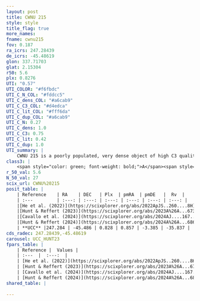 ```yaml
---
layout: post
title: CWNU 215
style: style
title_flag: true
more_names: 
fname: cwnu215
fov: 0.187
ra_icrs: 247.28439
de_icrs: -45.48619
glon: 337.71703
glat: 2.15304
r50: 5.6
plx: 0.8276
UTI: "0.57"
UTI_COLOR: "#f6fbdc"
UTI_C_N_COL: "#fddcc5"
UTI_C_dens_COL: "#a6cab9"
UTI_C_C3_COL: "#d4edca"
UTI_C_lit_COL: "#fff6da"
UTI_C_dup_COL: "#a6cab9"
UTI_C_N: 0.27
UTI_C_dens: 1.0
UTI_C_C3: 0.75
UTI_C_lit: 0.42
UTI_C_dup: 1.0
UTI_summary: |
    CWNU 215 is a poorly populated, very dense object of high C3 quality. It was recently reported in the literature.
class3: |
    <span style="color: green; font-weight: bold;">A</span><span style="color: #FFC300; font-weight: bold;">B</span>
r_50_val: 5.6
N_50_val: 27
scix_url: CWNU%20215
posit_table: |
    | Reference    | RA    | DEC   | Plx  | pmRA  | pmDE   |  Rv  |
    | :---         | :---: | :---: | :---: | :---: | :---: | :---: |
    |[He et al. (2022)](https://scixplorer.org/abs/2022ApJS..260....8H) | 247.282 | -45.547 | 0.83 | 0.88 | -3.41 | -- |
    |[Hunt & Reffert (2023)](https://scixplorer.org/abs/2023A%26A...673A.114H) | 247.267 | -45.521 | 0.81 | 0.827 | -3.382 | -33.637 |
    |[Cavallo et al. (2024)](https://scixplorer.org/abs/2024AJ....167...12C) | 247.294 | -45.492 | 0.819 | -- | -- | -- |
    |[Hunt & Reffert (2024)](https://scixplorer.org/abs/2024A%26A...686A..42H) | 247.267 | -45.521 | 0.81 | 0.827 | -3.382 | -33.637 |
    | **UCC** |247.284 | -45.486 | 0.828 | 0.857 | -3.385 | -35.837 | 
cds_radec: 247.28439,-45.48619
carousel: UCC_HUNT23
fpars_table: |
    | Reference |  Values |
    | :---  |  :---:  |
    | [He et al. (2022)](https://scixplorer.org/abs/2022ApJS..260....8H) | `AG=1.45, m-M=10.05, logAge=8.1, Z=0.008` |
    | [Hunt & Reffert (2023)](https://scixplorer.org/abs/2023A%26A...673A.114H) | `AV50=1.544, diffAV50=1.152, MOD50=10.313, logAge50=7.878` |
    | [Cavallo et al. (2024)](https://scixplorer.org/abs/2024AJ....167...12C) | `AV50=1.53, dMod50=10.4, logAge50=8.31, [Fe/H]50=0.39` |
    | [Hunt & Reffert (2024)](https://scixplorer.org/abs/2024A%26A...686A..42H) | `MassJ=248.277` |
shared_table: |
    
---
```

